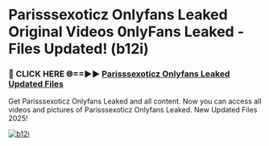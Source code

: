 # Parisssexoticz Onlyfans Leaked Original Videos 0nlyFans Leaked - Files Updated! (b12i)

<h3>🔴 CLICK HERE 🌐==►► <a href="https://tinyurl.com/2jnfzry5" rel="nofollow">Parisssexoticz Onlyfans Leaked Updated Files</a></h3>

Get Parisssexoticz Onlyfans Leaked and all content. Now you can access all videos and pictures of Parisssexoticz Onlyfans Leaked. New Updated Files 2025!

[![b12i](https://i.imgur.com/GyGTBgg.gif)](https://tinyurl.com/2jnfzry5)
